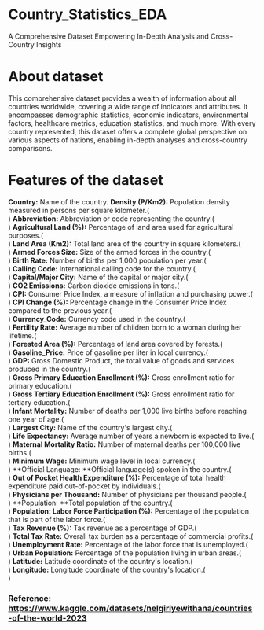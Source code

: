 # Country_Statistics_EDA
A Comprehensive Dataset Empowering In-Depth Analysis and Cross-Country Insights
# About dataset
This comprehensive dataset provides a wealth of information about all countries worldwide, covering a wide range of indicators and attributes. It encompasses demographic statistics, economic indicators, environmental factors, healthcare metrics, education statistics, and much more. With every country represented, this dataset offers a complete global perspective on various aspects of nations, enabling in-depth analyses and cross-country comparisons.
# Features of the dataset
**Country:** Name of the country.
**Density (P/Km2):** Population density measured in persons per square kilometer.( <br> )
**Abbreviation:** Abbreviation or code representing the country.( <br> )
**Agricultural Land (%):** Percentage of land area used for agricultural purposes.( <br> )
**Land Area (Km2):** Total land area of the country in square kilometers.( <br> )
**Armed Forces Size:** Size of the armed forces in the country.( <br> )
**Birth Rate:** Number of births per 1,000 population per year.( <br> )
**Calling Code:** International calling code for the country.( <br> )
**Capital/Major City:** Name of the capital or major city.( <br> )
**CO2 Emissions:** Carbon dioxide emissions in tons.( <br> )
**CPI:** Consumer Price Index, a measure of inflation and purchasing power.( <br> )
**CPI Change (%):** Percentage change in the Consumer Price Index compared to the previous year.( <br> )
**Currency_Code:** Currency code used in the country.( <br> )
**Fertility Rate:** Average number of children born to a woman during her lifetime.( <br> )
**Forested Area (%):** Percentage of land area covered by forests.( <br> )
**Gasoline_Price:** Price of gasoline per liter in local currency.( <br> )
**GDP:** Gross Domestic Product, the total value of goods and services produced in the country.( <br> )
**Gross Primary Education Enrollment (%):** Gross enrollment ratio for primary education.( <br> )
**Gross Tertiary Education Enrollment (%):** Gross enrollment ratio for tertiary education.( <br> )
**Infant Mortality:** Number of deaths per 1,000 live births before reaching one year of age.( <br> )
**Largest City:** Name of the country's largest city.( <br> )
**Life Expectancy:** Average number of years a newborn is expected to live.( <br> )
**Maternal Mortality Ratio:** Number of maternal deaths per 100,000 live births.( <br> )
**Minimum Wage:** Minimum wage level in local currency.( <br> )
**Official Language: **Official language(s) spoken in the country.( <br> )
**Out of Pocket Health Expenditure (%):** Percentage of total health expenditure paid out-of-pocket by individuals.( <br> )
**Physicians per Thousand:** Number of physicians per thousand people.( <br> )
**Population: **Total population of the country.( <br> )
**Population: Labor Force Participation (%):** Percentage of the population that is part of the labor force.( <br> )
**Tax Revenue (%):** Tax revenue as a percentage of GDP.( <br> )
**Total Tax Rate:** Overall tax burden as a percentage of commercial profits.( <br> )
**Unemployment Rate:** Percentage of the labor force that is unemployed.( <br> )
**Urban Population:** Percentage of the population living in urban areas.( <br> )
**Latitude:** Latitude coordinate of the country's location.( <br> )
**Longitude:** Longitude coordinate of the country's location.( <br> )
### Reference: https://www.kaggle.com/datasets/nelgiriyewithana/countries-of-the-world-2023
